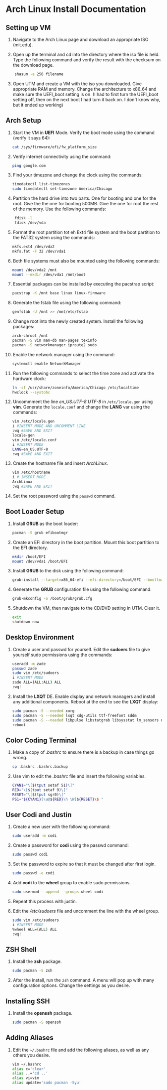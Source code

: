 
# Arch Linux Install Documentation  
## Setting up VM

1. Navigate to the Arch Linux page and download an appropriate ISO (mit.edu). 
   
2. Open up the terminal and cd into the directory where the iso file is held. Type the following command and verify the result with the checksum on the download page.
```Bash
    shasum -a 256 filename
```
   
3. Open UTM and create a VM with the iso you downloaded. Give appropriate RAM and memory. Change the architecture to x86_64 and make sure the UEFI_boot setting is on. (I had to first turn the UEFI_boot setting off, then on the next boot I had turn it back on. I don't know why, but it ended up working)


## Arch Setup

1. Start the VM in **UEFI** Mode. Verify the boot mode using the command (verify it says 64): 
```Bash
   cat /sys/firmware/efi/fw_platform_size
```

2. Verify internet connectivity using the command:
```Bash
   ping google.com
```

3. Find your timezone and change the clock using the commands:
```Bash
   timedatectl list-timezones
   sudo timedatectl set-timezone America/Chicago
```

4. Partition the hard drive into two parts. One for booting and one for the root. Give the the one for booting 500MB. Give the one for root the rest of the memory. Use the following commands:
```Bash
    fdisk -l
    fdisk /dev/vda
```

5. Format the root partition tot eh Ext4 file system and the boot partition to the FAT32 system using the commands:
```Bash
   mkfs.ext4 /dev/vda2
   mkfs.fat -F 32 /dev/vda1
```

6. Both file systems must also be mounted using the following commands:
```Bash
   mount /dev/vda2 /mnt
   mount --mkdir /dev/vda1 /mnt/boot
```

7. Essential packages can be installed by executing the pacstrap script:
```Bash
   pacstrap -K /mnt base linux linux-firmware
``` 

8. Generate the fstab file using the following command:
```Bash
   genfstab -U /mnt >> /mnt/etc/fstab
```

9. Change root into the newly created system. Install the following packages:
```Bash
   arch-chroot /mnt
   pacman -S vim man-db man-pages texinfo 
   pacman -S networkmanager iproute2 sudo
```

10. Enable the network manager using the command:
```Bash
   systemctl enable NetworkManager
```

11. Run the following commands to select the time zone and activate the hardware clock:
```Bash
   ln -sf /usr/share/zoneinfo/America/Chicago /etc/localtime
   hwclock --systohc
```

12. Uncommment the line *en_US.UTF-8 UTF-8* in `/etc/locale.gen` using **vim**. Generate the `locale.conf` and change the **LANG** var using the commands:
```Bash
   vim /etc/locale.gen
   i #INSERT MODE AND UNCOMMENT LINE
   :wq #SAVE AND EXIT
   locale-gen
   vim /etc/locale.conf
   i #INSERT MODE
   LANG=en_US.UTF-8
   :wq #SAVE AND EXIT
```

13. Create the hostname file and insert *ArchLinux*.
```Bash
   vim /etc/hostname
   i # INSERT MODE
   ArchLinux
   :wq #SAVE AND EXIT
```

14. Set the root password using the `passwd` command.

## Boot Loader Setup

1. Install **GRUB** as the boot loader:
```Bash
   pacman -S grub efibootmgr
```

2. Create an EFI directory in the boot partition. Mount this boot partition to the EFI directory.
```Bash
   mkdir /boot/EFI
   mount /dev/vda1 /boot/EFI
```

3. Install **GRUB** to the disk using the following command:
```Bash
   grub-install --target=x86_64-efi --efi-directory=/boot/EFI --bootloader-id=GRUB
```

4. Generate the **GRUB** configuration file using the following command:
```Bash
   grub-mkconfig -o /boot/grub/grub.cfg
```

5. Shutdown the VM, then navigate to the CD/DVD setting in UTM. Clear it. 
```Bash
   exit
   shutdown now
```

## Desktop Environment

1. Create a user and passwd for yourself. Edit the **sudoers** file to give yourself sudo permissions using the commands:
```Bash
   useradd -m zade
   passwd zade
   sudo vim /etc/sudoers
   i #INSERT MODE
   zade ALL=(ALL:ALL) ALL
   :wq!
```

2. Install the **LXQT** DE. Enable display and network managers and install any additional components. Reboot at the end to see the **LXQT** display:
```Bash
   sudo pacman -S --needed xorg
   sudo pacman -S --needed lxqt xdg-utils ttf-freefont sddm
   sudo pacman -S --needed libpulse libstatgrab libsysstat lm_sensors network-manager-applet oxygen-icons pavucontrol-qt
   reboot
```

## Color Coding Terminal

1. Make a copy of *.bashrc* to ensure there is a backup in case things go wrong.
```Bash
   cp .bashrc .bashrc.backup
```

2. Use vim to edit the *.bashrc* file and insert the following variables.
```Bash
   CYAN1="\[$(tput setaf 51)\]"
   RED="\[$(tput setaf 9)\]"
   RESET="\[$(tput sgr0)\]"
   PS1="${CYAN1}[\u@${RED}\h \W]${RESET}\$ "
```

## User Codi and Justin

1. Create a new user with the following command:
```Bash
   sudo useradd -m codi
```

2. Create a password for **codi** using the passwd command:
```Bash
   sudo passwd codi
```

3. Set the password to expire so that it must be changed after first login.
```Bash
   sudo passwd -e codi
```

4. Add **codi** to the **wheel** group to enable sudo permissions.
```Bash
   sudo usermod --append --groups wheel codi
```
5. Repeat this process with justin.

6. Edit the */etc/sudoers* file and uncomment the line with the wheel group.
```Bash
   sudo vim /etc/sudoers
   i #INSERT MODE
   %wheel ALL=(ALL) ALL
   :wq!
```

## ZSH Shell

1. Install the **zsh** package.
```Bash
   sudo pacman -S zsh
```

2. After the install, run the `zsh` command. A menu will pop up with many configuration options. Change the settings as you desire.

## Installing SSH

1. Install the **openssh** package.
```Bash
   sudo pacman -S openssh
```

## Adding Aliases

1. Edit the `~/.bashrc` file and add the following aliases, as well as any others you desire.
```Bash
   vim ~/.bashrc
   alias c='clear'
   alias ..='cd ..'
   alias vi=vim
   alias update='sudo pacman -Syu'
```
